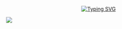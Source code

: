 <p align="center">
  <a href="https://git.io/typing-svg"><img src="https://readme-typing-svg.demolab.com?font=Montserrat&weight=300&size=30&duration=4000&pause=1&color=E122F7&multiline=true&repeat=false&random=false&width=480&height=80&lines=I'm+just+a+kid%2C;but+don't+count+me+out+just+yet." alt="Typing SVG" /></a>
</p>
<picture>
  <img src="https://https://github-readme-stats.vercel.app/api?username=thebadlorax&theme=radical" />
</picture>

